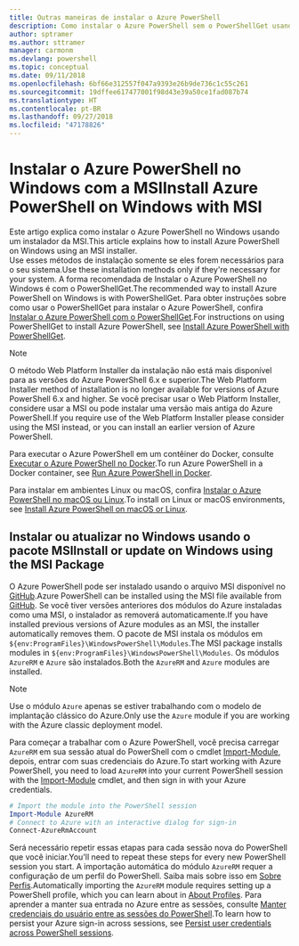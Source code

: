 ```yaml
---
title: Outras maneiras de instalar o Azure PowerShell
description: Como instalar o Azure PowerShell sem o PowerShellGet usando uma MSI
author: sptramer
ms.author: sttramer
manager: carmonm
ms.devlang: powershell
ms.topic: conceptual
ms.date: 09/11/2018
ms.openlocfilehash: 6bf66e312557f047a9393e26b9de736c1c55c261
ms.sourcegitcommit: 19dffee617477001f98d43e39a50ce1fad087b74
ms.translationtype: HT
ms.contentlocale: pt-BR
ms.lasthandoff: 09/27/2018
ms.locfileid: "47178826"
---
```

# <a name="install-azure-powershell-on-windows-with-msi"></a><span data-ttu-id="b1c39-103">Instalar o Azure PowerShell no Windows com a MSI</span><span class="sxs-lookup"><span data-stu-id="b1c39-103">Install Azure PowerShell on Windows with MSI</span></span>

<span data-ttu-id="b1c39-104">Este artigo explica como instalar o Azure PowerShell no Windows usando um instalador da MSI.</span><span class="sxs-lookup"><span data-stu-id="b1c39-104">This article explains how to install Azure PowerShell on Windows using an MSI installer.</span></span>  
<span data-ttu-id="b1c39-105">Use esses métodos de instalação somente se eles forem necessários para o seu sistema.</span><span class="sxs-lookup"><span data-stu-id="b1c39-105">Use these installation methods only if they're necessary for your system.</span></span> <span data-ttu-id="b1c39-106">A forma recomendada de Instalar o Azure PowerShell no Windows é com o PowerShellGet.</span><span class="sxs-lookup"><span data-stu-id="b1c39-106">The recommended way to install Azure PowerShell on Windows is with PowerShellGet.</span></span> <span data-ttu-id="b1c39-107">Para obter instruções sobre como usar o PowerShellGet para instalar o Azure PowerShell, confira [Instalar o Azure PowerShell com o PowerShellGet](install-azurerm-ps.md).</span><span class="sxs-lookup"><span data-stu-id="b1c39-107">For instructions on using PowerShellGet to install Azure PowerShell, see [Install Azure PowerShell with PowerShellGet](install-azurerm-ps.md).</span></span>

> [!NOTE]
> <span data-ttu-id="b1c39-108">O método Web Platform Installer da instalação não está mais disponível para as versões do Azure PowerShell 6.x e superior.</span><span class="sxs-lookup"><span data-stu-id="b1c39-108">The Web Platform Installer method of installation is no longer available for versions of Azure PowerShell 6.x and higher.</span></span> <span data-ttu-id="b1c39-109">Se você precisar usar o Web Platform Installer, considere usar a MSI ou pode instalar uma versão mais antiga do Azure PowerShell.</span><span class="sxs-lookup"><span data-stu-id="b1c39-109">If you require use of the Web Platform Installer please consider using the MSI instead, or you can install an earlier version of Azure PowerShell.</span></span>

<span data-ttu-id="b1c39-110">Para executar o Azure PowerShell em um contêiner do Docker, consulte [Executar o Azure PowerShell no Docker](azurerm-ps-in-docker.md).</span><span class="sxs-lookup"><span data-stu-id="b1c39-110">To run Azure PowerShell in a Docker container, see [Run Azure PowerShell in Docker](azurerm-ps-in-docker.md).</span></span>

<span data-ttu-id="b1c39-111">Para instalar em ambientes Linux ou macOS, confira [Instalar o Azure PowerShell no macOS ou Linux](install-azurermps-maclinux.md).</span><span class="sxs-lookup"><span data-stu-id="b1c39-111">To install on Linux or macOS environments, see [Install Azure PowerShell on macOS or Linux](install-azurermps-maclinux.md).</span></span>

## <a name="install-or-update-on-windows-using-the-msi-package"></a><span data-ttu-id="b1c39-112">Instalar ou atualizar no Windows usando o pacote MSI</span><span class="sxs-lookup"><span data-stu-id="b1c39-112">Install or update on Windows using the MSI Package</span></span>

<span data-ttu-id="b1c39-113">O Azure PowerShell pode ser instalado usando o arquivo MSI disponível no [GitHub](https://github.com/Azure/azure-powershell/releases/latest).</span><span class="sxs-lookup"><span data-stu-id="b1c39-113">Azure PowerShell can be installed using the MSI file available from [GitHub](https://github.com/Azure/azure-powershell/releases/latest).</span></span> <span data-ttu-id="b1c39-114">Se você tiver versões anteriores dos módulos do Azure instaladas como uma MSI, o instalador as removerá automaticamente.</span><span class="sxs-lookup"><span data-stu-id="b1c39-114">If you have installed previous versions of Azure modules as an MSI, the installer automatically removes them.</span></span> <span data-ttu-id="b1c39-115">O pacote de MSI instala os módulos em `${env:ProgramFiles}\WindowsPowerShell\Modules`.</span><span class="sxs-lookup"><span data-stu-id="b1c39-115">The MSI package installs modules in `${env:ProgramFiles}\WindowsPowerShell\Modules`.</span></span> <span data-ttu-id="b1c39-116">Os módulos `AzureRM` e `Azure` são instalados.</span><span class="sxs-lookup"><span data-stu-id="b1c39-116">Both the `AzureRM` and `Azure` modules are installed.</span></span>

> [!NOTE]
> <span data-ttu-id="b1c39-117">Use o módulo `Azure` apenas se estiver trabalhando com o modelo de implantação clássico do Azure.</span><span class="sxs-lookup"><span data-stu-id="b1c39-117">Only use the `Azure` module if you are working with the Azure classic deployment model.</span></span>

<span data-ttu-id="b1c39-118">Para começar a trabalhar com o Azure PowerShell, você precisa carregar `AzureRM` em sua sessão atual do PowerShell com o cmdlet [Import-Module](/powershell/module/Microsoft.PowerShell.Core/Import-Module), depois, entrar com suas credenciais do Azure.</span><span class="sxs-lookup"><span data-stu-id="b1c39-118">To start working with Azure PowerShell, you need to load `AzureRM` into your current PowerShell session with the [Import-Module](/powershell/module/Microsoft.PowerShell.Core/Import-Module) cmdlet, and then sign in with your Azure credentials.</span></span>

```powershell
# Import the module into the PowerShell session
Import-Module AzureRM
# Connect to Azure with an interactive dialog for sign-in
Connect-AzureRmAccount
```

<span data-ttu-id="b1c39-119">Será necessário repetir essas etapas para cada sessão nova do PowerShell que você iniciar.</span><span class="sxs-lookup"><span data-stu-id="b1c39-119">You'll need to repeat these steps for every new PowerShell session you start.</span></span> <span data-ttu-id="b1c39-120">A importação automática do módulo `AzureRM` requer a configuração de um perfil do PowerShell. Saiba mais sobre isso em [Sobre Perfis](/powershell/module/microsoft.powershell.core/about/about_profiles).</span><span class="sxs-lookup"><span data-stu-id="b1c39-120">Automatically importing the `AzureRM` module requires setting up a PowerShell profile, which you can learn about in [About Profiles](/powershell/module/microsoft.powershell.core/about/about_profiles).</span></span>
<span data-ttu-id="b1c39-121">Para aprender a manter sua entrada no Azure entre as sessões, consulte [Manter credenciais do usuário entre as sessões do PowerShell](context-persistence.md).</span><span class="sxs-lookup"><span data-stu-id="b1c39-121">To learn how to persist your Azure sign-in across sessions, see [Persist user credentials across PowerShell sessions](context-persistence.md).</span></span>